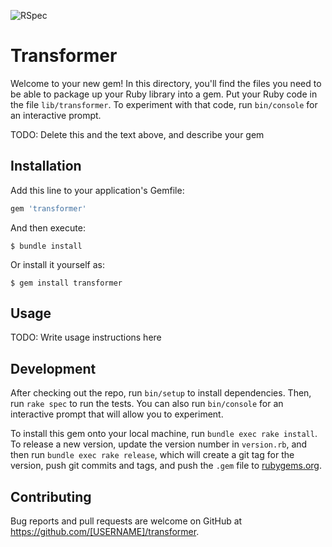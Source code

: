 ![RSpec](https://github.com/magnet-team/transformer/workflows/rspec/badge.svg)

# Transformer

Welcome to your new gem! In this directory, you'll find the files you need to be able to package up your Ruby library into a gem. Put your Ruby code in the file `lib/transformer`. To experiment with that code, run `bin/console` for an interactive prompt.

TODO: Delete this and the text above, and describe your gem

## Installation

Add this line to your application's Gemfile:

```ruby
gem 'transformer'
```

And then execute:

    $ bundle install

Or install it yourself as:

    $ gem install transformer

## Usage

TODO: Write usage instructions here

## Development

After checking out the repo, run `bin/setup` to install dependencies. Then, run `rake spec` to run the tests. You can also run `bin/console` for an interactive prompt that will allow you to experiment.

To install this gem onto your local machine, run `bundle exec rake install`. To release a new version, update the version number in `version.rb`, and then run `bundle exec rake release`, which will create a git tag for the version, push git commits and tags, and push the `.gem` file to [rubygems.org](https://rubygems.org).

## Contributing

Bug reports and pull requests are welcome on GitHub at https://github.com/[USERNAME]/transformer.

